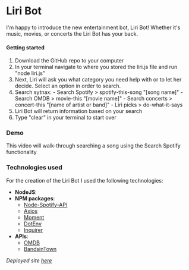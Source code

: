 # Liri Bot

I'm happy to introduce the new entertainment bot, Liri Bot! Whether it's music, movies, or concerts the Liri Bot has your back. 

#### Getting started

  1) Download the GitHub repo to your computer
  2) In your terminal navigate to where you stored the liri.js file and run "node liri.js"
  3) Next, Liri will ask you what category you need help with or to let her decide. Select an option in order to search.
  4) Search sytnax:
    - Search Spotify > spotify-this-song "[song name]"
    - Search OMDB > movie-this "[movie name]"
    - Search concerts > concert-this "[name of artist or band]"
    - Liri picks > do-what-it-says
  5) Liri Bot will return information based on your search
6) Type "clear" in your terminal to start over

### Demo
This video will walk-through searching a song using the Search Spotify functionality

### Technologies used

For the creation of the Liri Bot I used the following technologies:
- **NodeJS**:
- **NPM packages**:
    - [Node-Spotify-API](https://www.npmjs.com/package/node-spotify-api)
    - [Axios](https://www.npmjs.com/package/axios)
    - [Moment](https://www.npmjs.com/package/moment)
    - [DotEnv](https://www.npmjs.com/package/dotenv)
    - [Inquirer](https://www.npmjs.com/package/inquirer)
- **APIs**:
    - [OMDB](http://www.omdbapi.com/)
    - [BandsinTown](https://rest.bandsintown.com/artists/)

*Deployed site [here](https://jennhenn18.github.io/liri-node-app/)*